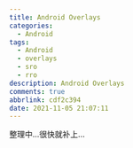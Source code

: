 ```yaml
---
title: Android Overlays
categories:
  - Android
tags:
  - Android
  - overlays
  - sro
  - rro
description: Android Overlays
comments: true
abbrlink: cdf2c394
date: 2021-11-05 21:07:11
---
```

<!--more-->
<meta name="referrer" content="no-referrer"/>

整理中...很快就补上...